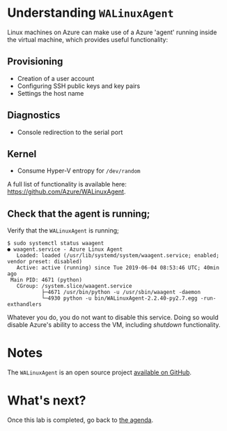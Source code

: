 Understanding `WALinuxAgent`
============================

Linux machines on Azure can make use of a Azure 'agent'
running inside the virtual machine, which provides useful functionality:

Provisioning
-
* Creation of a user account
* Configuring SSH public keys and key pairs
* Settings the host name

Diagnostics
-
* Console redirection to the serial port

Kernel
-
* Consume Hyper-V entropy for `/dev/random`

A full list of functionality is available here: https://github.com/Azure/WALinuxAgent.

Check that the agent is running;
-
Verify that the `WALinuxAgent` is running;

~~~~
$ sudo systemctl status waagent
● waagent.service - Azure Linux Agent
   Loaded: loaded (/usr/lib/systemd/system/waagent.service; enabled; vendor preset: disabled)
   Active: active (running) since Tue 2019-06-04 08:53:46 UTC; 40min ago
 Main PID: 4671 (python)
   CGroup: /system.slice/waagent.service
           ├─4671 /usr/bin/python -u /usr/sbin/waagent -daemon
           └─4930 python -u bin/WALinuxAgent-2.2.40-py2.7.egg -run-exthandlers
~~~~

Whatever you do, you do not want to disable this service. Doing so would disable Azure's ability to access the VM, including *shutdown* functionality.

Notes 
=====
The `WALinuxAgent` is an open source project [available on
GitHub](https://github.com/Azure/WALinuxAgent).

What's next?
===

Once this lab is completed, go back to [the agenda](README.md).
